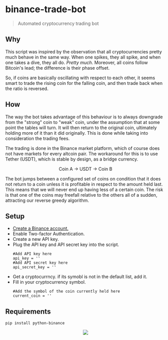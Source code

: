 # binance-trade-bot
>Automated cryptocurrency trading bot

## Why
This script was inspired by the observation that all cryptocurrencies pretty much behave in the same way. When one spikes, they all spike, and when one takes a dive, they all do. *Pretty much*. Moreover, all coins follow Bitcoin's lead; the difference is their phase offset. 

So, if coins are basically oscillating with respect to each other, it seems smart to trade the rising coin for the falling coin, and then trade back when the ratio is reversed. 

## How
The way the bot takes advantage of this behaviour is to always downgrade from the "strong" coin to "weak" coin, under the assumption that at some point the tables will turn. It will then return to the original coin, ultimately holding more of it than it did originally. This is done while taking into consideration the trading fees. 

The trading is done in the Binance market platform, which of course does not have markets for every altcoin pair. The workaround for this is to use Tether (USDT), which is stable by design, as a bridge currency. 
<p align="center">
  Coin A -> USDT -> Coin B
</p>

The bot jumps between a configured set of coins on condition that it does not return to a coin unless it is profitable in   respect to the amount held last. This means that we will never end up having less of a certain coin. The risk is that one of the coins may freefall relative to the others all of a sudden, attracting our reverse greedy algorithm. 

## Setup 
* [Create a Binance account.](https://www.binance.com/hw_register.html)
* Enable Two-factor Authentication.
* Create a new API key.
* Plug the API key and API secret key into the script. 
  ```
  #Add API key here
  api_key = ''
  #Add API secret key here
  api_secret_key = ''
  ```
* Get a cryptocurrncy. if its symobl is not in the default list, add it. 
* Fill in your cryptocurrency symbol.
  ```
  #Add the symbol of the coin currently held here
  current_coin = ''
  ```

## Requirements
`pip install python-binance`


<p align="center">
  <img src = "https://usercontent2.hubstatic.com/6061829.jpg">
</p>
